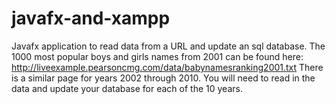# javafx-and-xampp
Javafx application to read data from a URL and update an sql database.  The 1000 most popular boys and girls names from 2001 can be found here: http://liveexample.pearsoncmg.com/data/babynamesranking2001.txt  There is a similar page for years 2002 through 2010.  You will need to read in the data and update your database for each of the 10 years.
